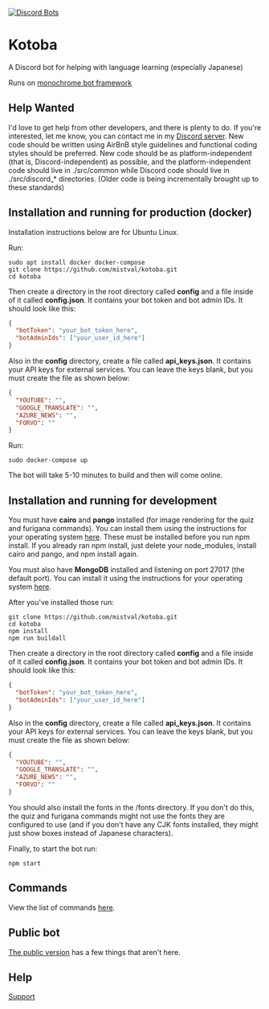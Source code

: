 [![Discord Bots](https://discordbots.org/api/widget/251239170058616833.png)](https://discordbots.org/bot/251239170058616833)

# Kotoba

A Discord bot for helping with language learning (especially Japanese)

Runs on [monochrome bot framework](https://github.com/mistval/monochrome)

## Help Wanted

I'd love to get help from other developers, and there is plenty to do. If you're interested, let me know, you can contact me in my [Discord server](https://discord.gg/f4Gkqku). New code should be written using AirBnB style guidelines and functional coding styles should be preferred. New code should be as platform-independent (that is, Discord-independent) as possible, and the platform-independent code should live in ./src/common while Discord code should live in ./src/discord_* directories. (Older code is being incrementally brought up to these standards)

## Installation and running for production (docker)

Installation instructions below are for Ubuntu Linux.

Run:

```
sudo apt install docker docker-compose
git clone https://github.com/mistval/kotoba.git
cd kotoba
```

Then create a directory in the root directory called **config** and a file inside of it called **config.json**. It contains your bot token and bot admin IDs. It should look like this:

```json
{
  "botToken": "your_bot_token_here",
  "botAdminIds": ["your_user_id_here"]
}
```

Also in the **config** directory, create a file called **api_keys.json**. It contains your API keys for external services. You can leave the keys blank, but you must create the file as shown below:

```json
{
  "YOUTUBE": "",
  "GOOGLE_TRANSLATE": "",
  "AZURE_NEWS": "",
  "FORVO": ""
}
```

Run:

```
sudo docker-compose up
```

The bot will take 5-10 minutes to build and then will come online.

## Installation and running for development

You must have **cairo** and **pango** installed (for image rendering for the quiz and furigana commands). You can install them using the instructions for your operating system [here](https://github.com/Automattic/node-canvas/wiki/_pages). These must be installed before you run npm install. If you already ran npm install, just delete your node_modules, install cairo and pango, and npm install again.

You must also have **MongoDB** installed and listening on port 27017 (the default port). You can install it using the instructions for your operating system [here](https://docs.mongodb.com/manual/installation/).

After you've installed those run:

```
git clone https://github.com/mistval/kotoba.git
cd kotoba
npm install
npm run buildall
```

Then create a directory in the root directory called **config** and a file inside of it called **config.json**. It contains your bot token and bot admin IDs. It should look like this:

```json
{
  "botToken": "your_bot_token_here",
  "botAdminIds": ["your_user_id_here"]
}
```

Also in the **config** directory, create a file called **api_keys.json**. It contains your API keys for external services. You can leave the keys blank, but you must create the file as shown below:

```json
{
  "YOUTUBE": "",
  "GOOGLE_TRANSLATE": "",
  "AZURE_NEWS": "",
  "FORVO": ""
}
```

You should also install the fonts in the /fonts directory. If you don't do this, the quiz and furigana commands might not use the fonts they are configured to use (and if you don't have any CJK fonts installed, they might just show boxes instead of Japanese characters).

Finally, to start the bot run:

```
npm start
```

## Commands

View the list of commands [here](http://kotobaweb.com/bot).

## Public bot

[The public version](https://discordapp.com/oauth2/authorize?client_id=251239170058616833&scope=bot) has a few things that aren't here.

## Help

[Support](https://discord.gg/f4Gkqku)
